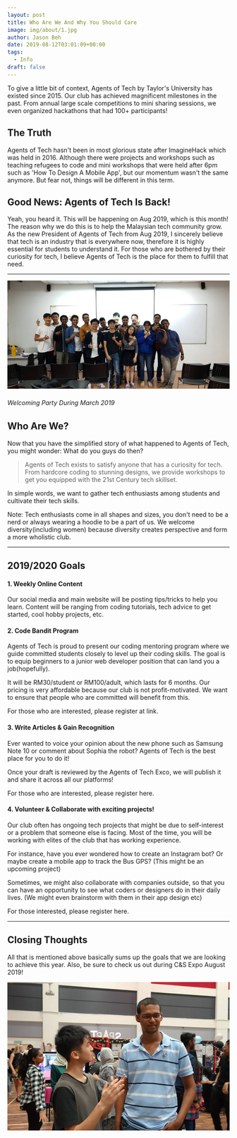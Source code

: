 ```yaml
---
layout: post
title: Who Are We And Why You Should Care
image: img/about/1.jpg
author: Jason Beh
date: 2019-08-12T03:01:09+00:00
tags:
  - Info
draft: false
---
```


To give a little bit of context, Agents of Tech by Taylor's University has existed since 2015. Our club has achieved magnificent milestones in the past. From annual large scale competitions to mini sharing sessions, we even organized hackathons that had 100+ participants!

## The Truth

Agents of Tech hasn't been in most glorious state after ImagineHack which was held in 2016. Although there were projects and workshops such as teaching refugees to code and mini workshops that were held after 6pm such as 'How To Design A Mobile App', but our momentum wasn't the same anymore. But fear not, things will be different in this term.

## Good News: Agents of Tech Is Back!

Yeah, you heard it. This will be happening on Aug 2019, which is this month! The reason why we do this is to help the Malaysian tech community grow. As the new President of Agents of Tech from Aug 2019, I sincerely believe that tech is an industry that is everywhere now, therefore it is highly essential for students to understand it. For those who are bothered by their curiosity for tech, I believe Agents of Tech is the place for them to fulfill that need.

---

![Welcoming Party During March 2019](img/about/2.jpg)

###### Welcoming Party During March 2019

## Who Are We?

Now that you have the simplified story of what happened to Agents of Tech, you might wonder: What do you guys do then?

> Agents of Tech exists to satisfy anyone that has a curiosity for tech. From hardcore coding to stunning designs, we provide workshops to get you equipped with the 21st Century tech skillset.

In simple words, we want to gather tech enthusiasts among students and cultivate their tech skills.

Note: Tech enthusiasts come in all shapes and sizes, you don't need to be a nerd or always wearing a hoodie to be a part of us. We welcome diversity(including women) because diversity creates perspective and form a more wholistic club.

---

## 2019/2020 Goals

#### 1. Weekly Online Content

Our social media and main website will be posting tips/tricks to help you learn. Content will be ranging from coding tutorials, tech advice to get started, cool hobby projects, etc.

#### 2. Code Bandit Program

Agents of Tech is proud to present our coding mentoring program where we guide committed students closely to level up their coding skills. The goal is to equip beginners to a junior web developer position that can land you a job(hopefully).

It will be RM30/student or RM100/adult, which lasts for 6 months. Our pricing is very affordable because our club is not profit-motivated. We want to ensure that people who are committed will benefit from this.

For those who are interested, please register at link.

#### 3. Write Articles & Gain Recognition

Ever wanted to voice your opinion about the new phone such as Samsung Note 10 or comment about Sophia the robot? Agents of Tech is the best place for you to do it!

Once your draft is reviewed by the Agents of Tech Exco, we will publish it and share it across all our platforms!

For those who are interested, please register here.

#### 4. Volunteer & Collaborate with exciting projects!

Our club often has ongoing tech projects that might be due to self-interest or a problem that someone else is facing. Most of the time, you will be working with elites of the club that has working experience.

For instance, have you ever wondered how to create an Instagram bot? Or maybe create a mobile app to track the Bus GPS? (This might be an upcoming project)

Sometimes, we might also collaborate with companies outside, so that you can have an opportunity to see what coders or designers do in their daily lives. (We might even brainstorm with them in their app design etc)

For those interested, please register here.

---

## Closing Thoughts

All that is mentioned above basically sums up the goals that we are looking to achieve this year. Also, be sure to check us out during C&S Expo August 2019!

![C&S Expo March 2019](img/about/3.jpg)
